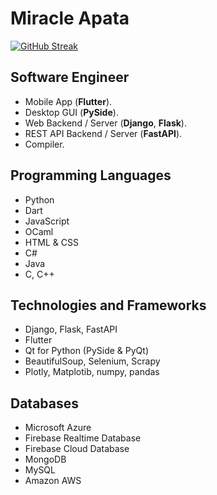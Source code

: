 # Miracle Apata

[![GitHub Streak](https://streak-stats.demolab.com?user=prmpsmart&theme=nightfox&hide_border=true&border_radius=10)](https://git.io/streak-stats)

## Software Engineer

- Mobile App (**Flutter**).
- Desktop GUI (**PySide**).
- Web Backend / Server (**Django**, **Flask**).
- REST API Backend / Server (**FastAPI**).
- Compiler.

  
## Programming Languages

- Python
- Dart
- JavaScript
- OCaml
- HTML & CSS
- C#
- Java
- C, C++

## Technologies and Frameworks

- Django, Flask, FastAPI
- Flutter
- Qt for Python (PySide & PyQt)
- BeautifulSoup, Selenium, Scrapy
- Plotly, Matplotib, numpy, pandas

## Databases

- Microsoft Azure
- Firebase Realtime Database
- Firebase Cloud Database
- MongoDB
- MySQL
- Amazon AWS
